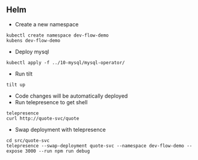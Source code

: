 ## Helm

* Create a new namespace
```
kubectl create namespace dev-flow-demo
kubens dev-flow-demo
```
* Deploy mysql
```
kubectl apply -f ../10-mysql/mysql-operator/
```
* Run tilt
```
tilt up
```
* Code changes will be automatically deployed
* Run telepresence to get shell
```
telepresence
curl http://quote-svc/quote
```
* Swap deployment with telepresence
```
cd src/quote-svc
telepresence --swap-deployment quote-svc --namespace dev-flow-demo --expose 3000 --run npm run debug
```
